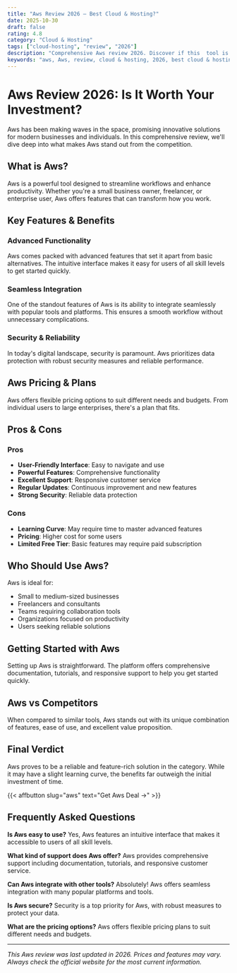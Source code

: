 ```yaml
---
title: "Aws Review 2026 – Best Cloud & Hosting?"
date: 2025-10-30
draft: false
rating: 4.8
category: "Cloud & Hosting"
tags: ["cloud-hosting", "review", "2026"]
description: "Comprehensive Aws review 2026. Discover if this  tool is the best choice for your needs."
keywords: "aws, Aws, review, cloud & hosting, 2026, best cloud & hosting"
---
```


# Aws Review 2026: Is It Worth Your Investment?

Aws has been making waves in the  space, promising innovative solutions for modern businesses and individuals. In this comprehensive review, we'll dive deep into what makes Aws stand out from the competition.

## What is Aws?

Aws is a powerful  tool designed to streamline workflows and enhance productivity. Whether you're a small business owner, freelancer, or enterprise user, Aws offers features that can transform how you work.

## Key Features & Benefits

### Advanced Functionality
Aws comes packed with advanced features that set it apart from basic alternatives. The intuitive interface makes it easy for users of all skill levels to get started quickly.

### Seamless Integration
One of the standout features of Aws is its ability to integrate seamlessly with popular tools and platforms. This ensures a smooth workflow without unnecessary complications.

### Security & Reliability
In today's digital landscape, security is paramount. Aws prioritizes data protection with robust security measures and reliable performance.

## Aws Pricing & Plans

Aws offers flexible pricing options to suit different needs and budgets. From individual users to large enterprises, there's a plan that fits.

## Pros & Cons

### Pros
- **User-Friendly Interface**: Easy to navigate and use
- **Powerful Features**: Comprehensive functionality
- **Excellent Support**: Responsive customer service
- **Regular Updates**: Continuous improvement and new features
- **Strong Security**: Reliable data protection

### Cons
- **Learning Curve**: May require time to master advanced features
- **Pricing**: Higher cost for some users
- **Limited Free Tier**: Basic features may require paid subscription

## Who Should Use Aws?

Aws is ideal for:
- Small to medium-sized businesses
- Freelancers and consultants
- Teams requiring collaboration tools
- Organizations focused on productivity
- Users seeking reliable  solutions

## Getting Started with Aws

Setting up Aws is straightforward. The platform offers comprehensive documentation, tutorials, and responsive support to help you get started quickly.

## Aws vs Competitors

When compared to similar tools, Aws stands out with its unique combination of features, ease of use, and excellent value proposition.

## Final Verdict

Aws proves to be a reliable and feature-rich solution in the  category. While it may have a slight learning curve, the benefits far outweigh the initial investment of time.

{{< affbutton slug="aws" text="Get Aws Deal →" >}}

## Frequently Asked Questions

**Is Aws easy to use?**
Yes, Aws features an intuitive interface that makes it accessible to users of all skill levels.

**What kind of support does Aws offer?**
Aws provides comprehensive support including documentation, tutorials, and responsive customer service.

**Can Aws integrate with other tools?**
Absolutely! Aws offers seamless integration with many popular platforms and tools.

**Is Aws secure?**
Security is a top priority for Aws, with robust measures to protect your data.

**What are the pricing options?**
Aws offers flexible pricing plans to suit different needs and budgets.

---

*This Aws review was last updated in 2026. Prices and features may vary. Always check the official website for the most current information.*
